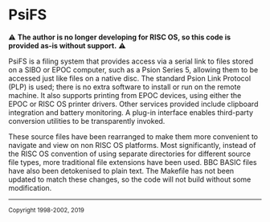 # PsiFS #

:warning: **The author is no longer developing for RISC OS, so this code is provided as-is without support.** :warning:

PsiFS is a filing system that provides access via a serial link to files stored on a SIBO or EPOC computer, such as a Psion Series 5, allowing them to be accessed just like files on a native disc. The standard Psion Link Protocol (PLP) is used; there is no extra software to install or run on the remote machine. It also supports printing from EPOC devices, using either the EPOC or RISC OS printer drivers. Other services provided include clipboard integration and battery monitoring. A plug-in interface enables third-party conversion utilities to be transparently invoked.

These source files have been rearranged to make them more convenient to navigate and view on non RISC OS platforms. Most significantly, instead of the RISC OS convention of using separate directories for different source file types, more traditional file extensions have been used. BBC BASIC files have also been detokenised to plain text. The Makefile has not been updated to match these changes, so the code will not build without some modification.

***
<sup> Copyright 1998-2002, 2019
